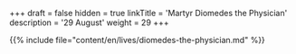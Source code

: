 +++
draft = false
hidden = true
linkTitle = 'Martyr Diomedes the Physician'
description = '29 August'
weight = 29
+++

{{% include file="content/en/lives/diomedes-the-physician.md" %}}
